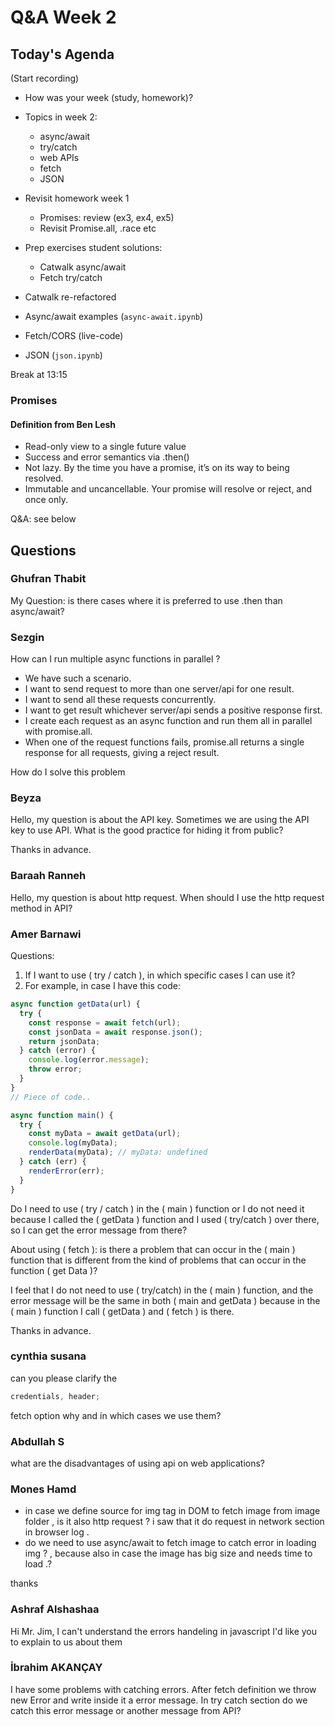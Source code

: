 <!-- cSpell:disable -->

# Q&A Week 2

## Today's Agenda

(Start recording)

- How was your week (study, homework)?
- Topics in week 2:

  - async/await
  - try/catch
  - web APIs
  - fetch
  - JSON

- Revisit homework week 1

  - Promises: review (ex3, ex4, ex5)
  - Revisit Promise.all, .race etc

- Prep exercises student solutions:
  - Catwalk async/await
  - Fetch try/catch
- Catwalk re-refactored
- Async/await examples (`async-await.ipynb`)
- Fetch/CORS (live-code)
- JSON (`json.ipynb`)

Break at 13:15

### Promises

#### Definition from Ben Lesh

- Read-only view to a single future value
- Success and error semantics via .then()
- Not lazy. By the time you have a promise, it’s on its way to being resolved.
- Immutable and uncancellable. Your promise will resolve or reject, and once only.

Q&A: see below

## Questions

### Ghufran Thabit

My Question: is there cases where it is preferred to use .then than async/await?

### Sezgin

How can I run multiple async functions in parallel ?

- We have such a scenario.
- I want to send request to more than one server/api for one result.
- I want to send all these requests concurrently.
- I want to get result whichever server/api sends a positive response first.
- I create each request as an async function and run them all in parallel with promise.all.
- When one of the request functions fails, promise.all returns a single response for all requests, giving a reject result.

How do I solve this problem

### Beyza

Hello, my question is about the API key. Sometimes we are using the API key to use API. What is the good practice for hiding it from public?

Thanks in advance.

### Baraah Ranneh

Hello, my question is about http request. When should I use the http request method in API?

### Amer Barnawi

Questions:

1. If I want to use ( try / catch ), in which specific cases I can use it?
2. For example, in case I have this code:

```js
async function getData(url) {
  try {
    const response = await fetch(url);
    const jsonData = await response.json();
    return jsonData;
  } catch (error) {
    console.log(error.message);
    throw error;
  }
}
// Piece of code..

async function main() {
  try {
    const myData = await getData(url);
    console.log(myData);
    renderData(myData); // myData: undefined
  } catch (err) {
    renderError(err);
  }
}
```

Do I need to use ( try / catch ) in the ( main ) function or I do not need it because I called the ( getData ) function and I used ( try/catch ) over there, so I can get the error message from there?

About using ( fetch ): is there a problem that can occur in the ( main ) function that is different from the kind of problems that can occur in the function ( get Data )?

I feel that I do not need to use ( try/catch) in the ( main ) function, and the error message will be the same in both ( main and getData ) because in the ( main ) function I call ( getData ) and ( fetch ) is there.

Thanks in advance.

### cynthia susana

can you please clarify the

```js
credentials, header;
```

fetch option why and in which cases we use them?

### Abdullah S

what are the disadvantages of using api on web applications?

### Mones Hamd

- in case we define source for img tag in DOM to fetch image from image folder , is it also http request ? i saw that it do request in network section in browser log .
- do we need to use async/await to fetch image to catch error in loading img ? , because also in case the image has big size and needs time to load .?

thanks

### Ashraf Alshashaa

Hi Mr. Jim, I can't understand the errors handeling in javascript I'd like you to explain to us about them

### İbrahim AKANÇAY

I have some problems with catching errors. After fetch definition we throw new Error and write inside it a error message. In try catch section do we catch this error message or another message from API?

